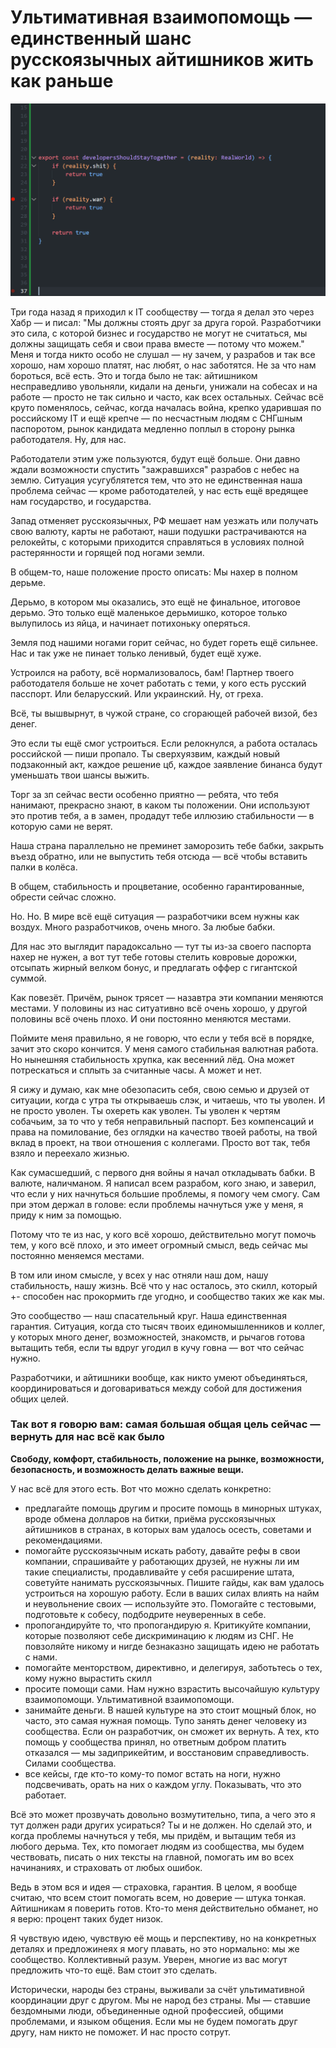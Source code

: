 # Ультимативная взаимопомощь — единственный шанс русскоязычных айтишников жить как раньше

![img](preview.png)

Три года назад я приходил к IT сообществу — тогда я делал это через Хабр — и писал: "Мы должны стоять друг за друга горой. Разработчики это сила, с которой бизнес и государство не могут не считаться, мы должны защищать себя и свои права вместе — потому что можем." Меня и тогда никто особо не слушал — ну зачем, у разрабов и так все хорошо, нам хорошо платят, нас любят, о нас заботятся. Не за что нам бороться, всё есть. Это и тогда было не так: айтишником несправедливо увольняли, кидали на деньги, унижали на собесах и на работе — просто не так сильно и часто, как всех остальных. Сейчас всё круто поменялось, сейчас, когда началась война, крепко ударившая по российскому IT и ещё крепче — по несчастным людям с СНГшным паспоротом, рынок кандидата медленно поплыл в сторону рынка работодателя. Ну, для нас. 

Работодатели этим уже пользуются, будут ещё больше. 
Они давно ждали возможности спустить "зажравшихся" разрабов с небес на землю. 
Ситуация усугублятется тем, что это не единственная наша проблема сейчас — кроме работодателей,
у нас есть ещё вредящее нам государство, и государства. 
 
Запад отменяет русскоязычных, РФ мешает нам уезжать или получать свою валюту, карты не работают, наши подушки растрачиваются на релокейты, с которыми приходится справляться в условиях полной растерянности и горящей под ногами земли.

В общем-то, наше положение просто описать: Мы нахер в полном дерьме.

Дерьмо, в котором мы оказались, это ещё не финальное, итоговое дерьмо. Это только ещё маленькое дерьмишко, которое только вылупилось из яйца, и начинает потихоньку оперяться.

Земля под нашими ногами горит сейчас, но будет гореть ещё сильнее. Нас и так уже не пинает только ленивый, будет ещё хуже.

Устроился на работу, всё нормализовалось, бам! Партнер твоего работодателя больше не хочет работать с теми, у кого есть русский пасспорт. Или беларусский. Или украинский. Ну, от греха.

Всё, ты вышвырнут, в чужой стране, со сгорающей рабочей визой, без денег. 

Это если ты ещё смог устроиться. Если релокнулся, а работа осталась российской — пиши пропало. Ты сверхуязвим, каждый новый подзаконный акт, каждое решение цб, каждое заявление бинанса будут уменьшать твои шансы выжить.

Торг за зп сейчас вести особенно приятно — ребята, что тебя нанимают, прекрасно знают, в каком ты положении. Они используют это против тебя, а в замен, продадут тебе иллюзию стабильности — в которую сами не верят.

Наша страна параллельно не преминет заморозить тебе бабки, закрыть въезд обратно, или не выпустить тебя отсюда — всё чтобы вставить палки в колёса.

В общем, стабильность и процветание, особенно гарантированные, обрести сейчас сложно.

Но. Но. В мире всё ещё ситуация — разработчики всем нужны как воздух. Много разработчиков, очень много. За любые бабки. 

Для нас это выглядит парадоксально — тут ты из-за своего паспорта нахер не нужен, а вот тут тебе готовы стелить ковровые дорожки, отсыпать жирный велком бонус, и предлагать оффер с гигантской суммой. 

Как повезёт. Причём, рынок трясет — назавтра эти компании меняются местами. У половины из нас ситуативно всё очень хорошо, у другой половины всё очень плохо. И они постоянно меняются местами.

Поймите меня правильно, я не говорю, что если у тебя всё в порядке, зачит это скоро кончится. У меня самого стабильная валютная работа. Но нынешняя стабильность хрупка, как весенний лёд. Она может потрескаться и сплыть за считанные часы. А может и нет.

Я сижу и думаю, как мне обезопасить себя, свою семью и друзей от ситуации, когда с утра ты открываешь слэк, и читаешь, что ты уволен. И не просто уволен. Ты охереть как уволен. Ты уволен к чертям собачьим, за то что у тебя неправильный паспорт. Без компенсаций и права на помилование, без оглядки на качество твоей работы, на твой вклад в проект, на твои отношения с коллегами. Просто вот так, тебя взяло и переехало жизнью.

Как сумасшедший, с первого дня войны я начал откладывать бабки. В валюте, наличманом. Я написал всем разрабом, кого знаю, и заверил, что если у них начнуться большие проблемы, я помогу чем смогу. Сам при этом держал в голове: если проблемы начнуться уже у меня, я приду к ним за помощью.

Потому что те из нас, у кого всё хорошо, действительно могут помочь тем, у кого всё плохо, и это имеет огромный смысл, ведь сейчас мы постоянно меняемся местами.

В том или ином смысле, у всех у нас отняли наш дом, нашу стабильность, нашу жизнь. Всё что у нас осталось, это скилл, который +- способен нас прокормить где угодно, и сообщество таких же как мы.

Это сообщество — наш спасательный круг. Наша единственная гарантия. Ситуация, когда сто тысяч твоих единомышленников и коллег, у которых много денег, возможностей, знакомств, и рычагов готова вытащить тебя, если ты вдруг угодил в кучу говна — вот что сейчас нужно.

Разработчики, и айтишники вообще, как никто умеют объединяться, координироваться и договариваться между собой для достижения общих целей. 

### Так вот я говорю вам: самая большая общая цель сейчас — вернуть для нас всё как было

**Свободу, комфорт, стабильность, положение на рынке, возможности, безопасность, и возможность делать важные вещи.**

У нас всё для этого есть. 
Вот что можно сделать конкретно: 
- предлагайте помощь другим и просите помощь в минорных штуках, вроде обмена долларов на битки, приёма русскоязычных айтишников в странах, в которых вам удалось осесть, советами и рекомендациями.
- помогайте русскоязычным искать работу, давайте рефы в свои компании, спрашивайте у работающих друзей, не нужны ли им такие специалисты, продавливайте у себя расширение штата, советуйте нанимать русскоязычных. Пишите гайды, как вам удалось устроиться на хорошую работу. Если в ваших силах влиять на найм и неувольнение своих — используйте это.
Помогайте с тестовыми, подготовьте к собесу, подбодрите неуверенных в себе.
- пропогандируйте то, что пропогандирую я. Критикуйте компании, которые позволяют себе дискриминацию к людям из СНГ. Не повзоляйте никому и нигде безнаказно защищать идею не работать с нами. 
- помогайте менторством, директивно, и делегируя, заботьтесь о тех, кому нужно вырастить скилл
- просите помощи сами. Нам нужно взрастить высочайшую культуру взаимопомощи. Ультимативной взаимопомощи.
- занимайте деньги. В нашей культуре на это стоит мощный блок, но часто, это самая нужная помощь. Тупо занять денег человеку из сообщества. Если он разработчик, он сможет их вернуть. А тех, кто помощь у сообщества принял, но ответным добром платить отказался — мы задиприкейтим, и восстановим справедливость. Силами сообщества.
- все кейсы, где кто-то кому-то помог встать на ноги, нужно подсвечивать, орать на них о каждом углу. Показывать, что это работает. 

Всё это может прозвучать довольно возмутительно, типа, а чего это я тут должен ради других усираться? Ты и не должен. Но сделай это, и когда проблемы начнуться у тебя, мы придём, и вытащим тебя из любого дерьма. 
Тех, кто помогает людям из сообщества, мы будем чествовать, писать о них тексты на главной, помогать им во всех начинаниях, и страховать от любых ошибок. 

Ведь в этом вся и идея — страховка, гарантия. В целом, я вообще считаю, что всем стоит помогать всем, но доверие — штука тонкая. Айтишникам я поверить готов. Кто-то меня действительно обманет, но я верю: процент таких будет низок.

Я чувствую идею, чувствую её мощь и перспективу, но на конкретных деталях и предложинеях я могу плавать, но это нормально: мы же сообщество. Коллективный разум. Уверен, многие из вас могут предложить что-то ещё. Вам стоит это сделать.

Исторически, народы без страны, выживали за счёт ультимативной координации друг с другом. Мы не народ без страны. Мы — ставшие бездомными люди, объединенные одной профессией, общими проблемами, и языком общения. Если мы не будем помогать друг другу, нам никто не поможет. И нас просто сотрут.
